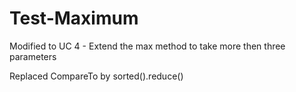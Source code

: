 # Test-Maximum
Modified to UC 4 - Extend the max method to take more then three parameters

Replaced CompareTo by sorted().reduce()
